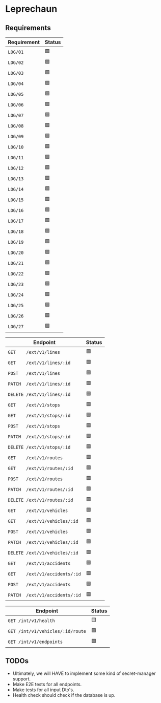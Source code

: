 # Leprechaun

## Requirements

| **Requirement** | **Status** |
| --------------- | ---------- |
| `LOG/01`        | 🟩         |
| `LOG/02`        | 🟩         |
| `LOG/03`        | 🟩         |
| `LOG/04`        | 🟩         |
| `LOG/05`        | 🟩         |
| `LOG/06`        | 🟩         |
| `LOG/07`        | 🟩         |
| `LOG/08`        | 🟩         |
| `LOG/09`        | 🟩         |
| `LOG/10`        | 🟩         |
| `LOG/11`        | 🟩         |
| `LOG/12`        | 🟩         |
| `LOG/13`        | 🟩         |
| `LOG/14`        | 🟩         |
| `LOG/15`        | 🟩         |
| `LOG/16`        | 🟩         |
| `LOG/17`        | 🟩         |
| `LOG/18`        | 🟩         |
| `LOG/19`        | 🟩         |
| `LOG/20`        | 🟩         |
| `LOG/21`        | 🟩         |
| `LOG/22`        | 🟩         |
| `LOG/23`        | 🟩         |
| `LOG/24`        | 🟩         |
| `LOG/25`        | 🟩         |
| `LOG/26`        | 🟩         |
| `LOG/27`        | 🟩         |

| **Endpoint**                   | **Status** |
| ------------------------------ | ---------- |
| `GET    /ext/v1/lines`         | 🟩         |
| `GET    /ext/v1/lines/:id`     | 🟩         |
| `POST   /ext/v1/lines`         | 🟩         |
| `PATCH  /ext/v1/lines/:id`     | 🟩         |
| `DELETE /ext/v1/lines/:id`     | 🟩         |
| `GET    /ext/v1/stops`         | 🟩         |
| `GET    /ext/v1/stops/:id`     | 🟩         |
| `POST   /ext/v1/stops`         | 🟩         |
| `PATCH  /ext/v1/stops/:id`     | 🟩         |
| `DELETE /ext/v1/stops/:id`     | 🟩         |
| `GET    /ext/v1/routes`        | 🟩         |
| `GET    /ext/v1/routes/:id`    | 🟩         |
| `POST   /ext/v1/routes`        | 🟩         |
| `PATCH  /ext/v1/routes/:id`    | 🟩         |
| `DELETE /ext/v1/routes/:id`    | 🟩         |
| `GET    /ext/v1/vehicles`      | 🟩         |
| `GET    /ext/v1/vehicles/:id`  | 🟩         |
| `POST   /ext/v1/vehicles`      | 🟩         |
| `PATCH  /ext/v1/vehicles/:id`  | 🟩         |
| `DELETE /ext/v1/vehicles/:id`  | 🟩         |
| `GET    /ext/v1/accidents`     | 🟩         |
| `GET    /ext/v1/accidents/:id` | 🟩         |
| `POST   /ext/v1/accidents`     | 🟩         |
| `PATCH  /ext/v1/accidents/:id` | 🟩         |

| **Endpoint**                     | **Status** |
| -------------------------------- | ---------- |
| `GET /int/v1/health`             | 🟨         |
| `GET /int/v1/vehicles/:id/route` | 🟩         |
| `GET /int/v1/endpoints`          | 🟩         |

## TODOs

- Ultimately, we will HAVE to implement some kind of secret-manager support.
- Make E2E tests for all endpoints.
- Make tests for all input Dto's.
- Health check should check if the database is up.
